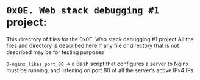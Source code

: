 # `0x0E. Web stack debugging #1` project:

This directory of files for the 0x0E. Web stack debugging #1 project
All the files and directory is described here
If any file or directory that is not described may be for testing purposes

`0-nginx_likes_port_80` -> a Bash script that configures a server to
Nginx must be running, and listening on port 80 of all the server’s active IPv4 IPs
